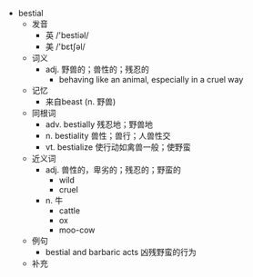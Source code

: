 - bestial
  - 发音
    - 英 /'bestiəl/
    - 美 /'bɛtʃəl/
  - 词义
    - adj. 野兽的；兽性的；残忍的
      - behaving like an animal, especially in a cruel way
  - 记忆
    - 来自beast (n. 野兽)
  - 同根词
    - adv. bestially 残忍地；野兽地
    - n. bestiality 兽性；兽行；人兽性交
    - vt. bestialize 使行动如禽兽一般；使野蛮
  - 近义词
    - adj. 兽性的，卑劣的；残忍的；野蛮的
      - wild
      - cruel
    - n. 牛
      - cattle
      - ox
      - moo-cow
  - 例句
    - bestial and barbaric acts 凶残野蛮的行为
  - 补充